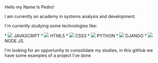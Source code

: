 

Hello my Name Is Pedro!

I am currently an academy in systems analysis and development.

I'm currently studying some technologies like:

° <img src="{https://img.shields.io/badge/JavaScript-323330?style=for-the-badge&logo=javascript&logoColor=F7DF1E}" /> JAVASCRIPT
° <img src="{https://img.shields.io/badge/HTML5-E34F26?style=for-the-badge&logo=html5&logoColor=white}" /> HTML5
° <img src="{https://img.shields.io/badge/CSS3-1572B6?style=for-the-badge&logo=css3&logoColor=white}" /> CSS3
° <img src="{https://img.shields.io/badge/Python-FFD43B?style=for-the-badge&logo=python&logoColor=blue}" /> PYTHON
° <img src="{https://img.shields.io/badge/Django-092E20?style=for-the-badge&logo=django&logoColor=green}" /> DJANGO
° <img src="{https://img.shields.io/badge/Node.js-339933?style=for-the-badge&logo=nodedotjs&logoColor=white}" /> NODE.JS.


I'm looking for an opportunity to consolidate my studies, in this gitHub we have some examples of a project I've done






